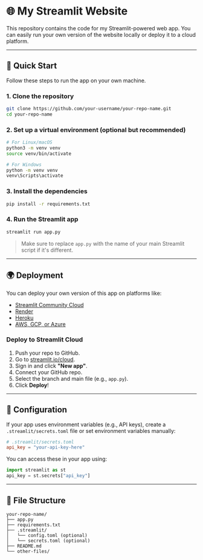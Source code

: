 # 🌐 My Streamlit Website

This repository contains the code for my Streamlit-powered web app. You can easily run your own version of the website locally or deploy it to a cloud platform.

---

## 🚀 Quick Start

Follow these steps to run the app on your own machine.

### 1. Clone the repository

```bash
git clone https://github.com/your-username/your-repo-name.git
cd your-repo-name
```

### 2. Set up a virtual environment (optional but recommended)

```bash
# For Linux/macOS
python3 -m venv venv
source venv/bin/activate

# For Windows
python -m venv venv
venv\Scripts\activate
```

### 3. Install the dependencies

```bash
pip install -r requirements.txt
```

### 4. Run the Streamlit app

```bash
streamlit run app.py
```

> Make sure to replace `app.py` with the name of your main Streamlit script if it's different.

---

## 🌍 Deployment

You can deploy your own version of this app on platforms like:

- [Streamlit Community Cloud](https://streamlit.io/cloud)
- [Render](https://render.com/)
- [Heroku](https://www.heroku.com/)
- [AWS, GCP, or Azure](https://streamlit.io/)

### Deploy to Streamlit Cloud

1. Push your repo to GitHub.
2. Go to [streamlit.io/cloud](https://streamlit.io/cloud).
3. Sign in and click **"New app"**.
4. Connect your GitHub repo.
5. Select the branch and main file (e.g., `app.py`).
6. Click **Deploy**!

---

## 📝 Configuration

If your app uses environment variables (e.g., API keys), create a `.streamlit/secrets.toml` file or set environment variables manually:

```toml
# .streamlit/secrets.toml
api_key = "your-api-key-here"
```

You can access these in your app using:

```python
import streamlit as st
api_key = st.secrets["api_key"]
```

---

## 📂 File Structure

```text
your-repo-name/
├── app.py
├── requirements.txt
├── .streamlit/
│   └── config.toml (optional)
│   └── secrets.toml (optional)
├── README.md
└── other-files/
```
